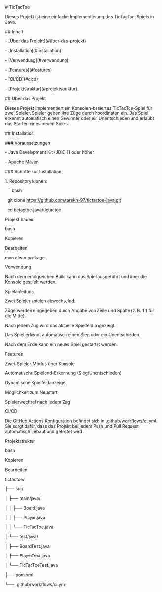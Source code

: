 \# TicTacToe



Dieses Projekt ist eine einfache Implementierung des TicTacToe-Spiels in Java.



\## Inhalt



\- \[Über das Projekt](#über-das-projekt)

\- \[Installation](#installation)

\- \[Verwendung](#verwendung)

\- \[Features](#features)

\- \[CI/CD](#cicd)

\- \[Projektstruktur](#projektstruktur)



\## Über das Projekt



Dieses Projekt implementiert ein Konsolen-basiertes TicTacToe-Spiel für zwei Spieler. Spieler geben ihre Züge durch Koordinaten ein. Das Spiel erkennt automatisch einen Gewinner oder ein Unentschieden und erlaubt das Starten eines neuen Spiels.



\## Installation



\### Voraussetzungen



\- Java Development Kit (JDK) 11 oder höher

\- Apache Maven



\### Schritte zur Installation



1\. Repository klonen:

&nbsp;  ```bash

&nbsp;  git clone https://github.com/tarekh-97/tictactoe-java.git

&nbsp;  cd tictactoe-java/tictactoe

Projekt bauen:



bash

Kopieren

Bearbeiten

mvn clean package

Verwendung

Nach dem erfolgreichen Build kann das Spiel ausgeführt und über die Konsole gespielt werden.



Spielanleitung

Zwei Spieler spielen abwechselnd.



Züge werden eingegeben durch Angabe von Zeile und Spalte (z. B. 1 1 für die Mitte).



Nach jedem Zug wird das aktuelle Spielfeld angezeigt.



Das Spiel erkennt automatisch einen Sieg oder ein Unentschieden.



Nach dem Ende kann ein neues Spiel gestartet werden.



Features

Zwei-Spieler-Modus über Konsole



Automatische Spielend-Erkennung (Sieg/Unentschieden)



Dynamische Spielfeldanzeige



Möglichkeit zum Neustart



Spielerwechsel nach jedem Zug



CI/CD

Die GitHub Actions Konfiguration befindet sich in .github/workflows/ci.yml. Sie sorgt dafür, dass das Projekt bei jedem Push und Pull Request automatisch gebaut und getestet wird.



Projektstruktur

bash

Kopieren

Bearbeiten

tictactoe/

├── src/

│   ├── main/java/

│   │   ├── Board.java

│   │   ├── Player.java

│   │   └── TicTacToe.java

│   └── test/java/

│       ├── BoardTest.java

│       ├── PlayerTest.java

│       └── TicTacToeTest.java

├── pom.xml

└── .github/workflows/ci.yml

